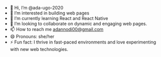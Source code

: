 - 👋 Hi, I’m @ada-ugo-2020
- 👀 I’m interested in building web pages 
- 🌱 I’m currently learning React and React Native
- 💞️ I’m looking to collaborate on dynamic and engaging web pages.
- 📫 How to reach me adannodi00@gmail.com
- 😄 Pronouns: she/her
- ⚡ Fun fact: I thrive in fast-paced environments and love experimenting with new web technologies.

<!---
ada-ugo-2020/ada-ugo-2020 is a ✨ special ✨ repository because its `README.md` (this file) appears on your GitHub profile.
You can click the Preview link to take a look at your changes.
--->
